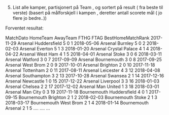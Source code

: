 
5)
     List alle kamper, partisjonert på Team , og sortert på result ( fra beste til verste) (basert på målforskjell i kampen , deretter antall scorete mål ( jo flere jo bedre..))

Forventet resultat:

MatchDato	HomeTeam	AwayTeam	FTHG	FTAG	BestHomeMatchRank
2017-11-29	Arsenal	Huddersfield	5	0	1
2018-05-06	Arsenal	Burnley	5	0	2
2018-02-03	Arsenal	Everton	5	1	3
2018-01-20	Arsenal	Crystal Palace	4	1	4
2018-04-22	Arsenal	West Ham	4	1	5
2018-04-01	Arsenal	Stoke	3	0	6
2018-03-11	Arsenal	Watford	3	0	7
2017-09-09	Arsenal	Bournemouth	3	0	8
2017-09-25	Arsenal	West Brom	2	0	9
2017-10-01	Arsenal	Brighton	2	0	10
2017-11-18	Arsenal	Tottenham	2	0	11
2017-08-11	Arsenal	Leicester	4	3	12
2018-04-08	Arsenal	Southampton	3	2	13
2017-10-28	Arsenal	Swansea	2	1	14
2017-12-16	Arsenal	Newcastle	1	0	15
2017-12-22	Arsenal	Liverpool	3	3	16
2018-01-03	Arsenal	Chelsea	2	2	17
2017-12-02	Arsenal	Man United	1	3	18
2018-03-01	Arsenal	Man City	0	3	19
2017-11-18	Bournemouth	Huddersfield	4	0	1
2017-09-15	Bournemouth	Brighton	2	1	2
2018-02-03	Bournemouth	Stoke	2	1	3
2018-03-17	Bournemouth	West Brom	2	1	4
2018-01-14	Bournemouth	Arsenal	2	1	5
....
....
...